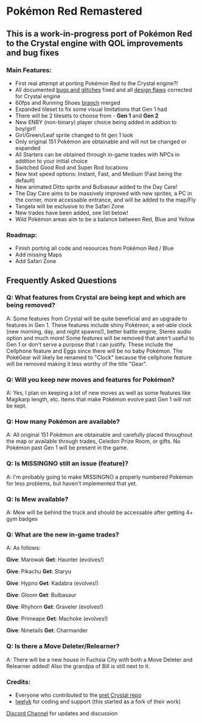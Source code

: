 # Pokémon Red Remastered
## This is a work-in-progress port of Pokémon Red to the Crystal engine with QOL improvements and bug fixes

### Main Features:

* First real attempt at porting Pokémon Red to the Crystal engine?!
* All documented [bugs and glitches](https://pret.github.io/pokecrystal/bugs_and_glitches.html) fixed and all [design flaws](https://pret.github.io/pokecrystal/design_flaws.html) corrected for Crystal engine
* 60fps and Running Shoes [branch](https://github.com/fellowship-of-the-roms/pokecrystal/tree/Doublespeed-60fps-Running-Shoes) merged
* Expanded tileset to fix some visual limitations that Gen 1 had
* There will be 2 tilesets to choose from - **Gen 1** and **Gen 2**
* New ENBY (non-binary) player choice being added in addtion to boy/girl!
* Girl/Green/Leaf sprite changed to fit gen 1 look
* Only original 151 Pokémon are obtainable and will not be changed or expanded
* All Starters can be obtained through in-game trades with NPCs in addition to your initial choice
* Switched Good Rod and Super Rod locations
* New text speed options: Instant, Fast, and Medium (Fast being the default)
* New animated Ditto sprite and Bulbasaur added to the Day Care!
* The Day Care aims to be massively improved with new sprites, a PC in the corner, more accessable entrance, and will be added to the map/Fly
* Tangela will be exclusive to the Safari Zone
* New trades have been added, see list below!
* Wild Pokémon areas aim to be a balance between Red, Blue and Yellow

### Roadmap:

* Finish porting all code and resources from Pokémon Red / Blue
* Add missing Maps
* Add Safari Zone

## Frequently Asked Questions

### Q: What features from Crystal are being kept and which are being removed?
A: Some features from Crystal will be quite beneficial and an upgrade to features in Gen 1. These features include shiny Pokémon, a set-able clock (new morning, day, and night spawns!), better battle engine, Stereo audio option and much more! Some features will be removed that aren't useful to Gen 1 or don't serve a purpose that I can justify. These include the Cellphone feature and Eggs since there will be no baby Pokémon. The PokéGear will likely be renamed to "Clock" because the cellphone feature will be removed making it less worthy of the title "Gear". 

### Q: Will you keep new moves and features for Pokémon?
A: Yes, I plan on keeping a lot of new moves as well as some features like Magikarp length, etc. Items that make Pokémon evolve past Gen 1 will not be kept. 

### Q: How many Pokémon are available?
A: All original 151 Pokémon are obtainable and carefully placed throughout the map or available through trades, Celedon Prize Room, or gifts. No Pokémon past Gen 1 will be present in the game. 

### Q: Is MISSINGNO still an issue (feature)?
A: I'm probably going to make MISSINGNO a properly numbered Pokémon for less problems, but haven't implemented that yet.

### Q: Is Mew available?
A: Mew will be behind the truck and should be accessable after getting 4+ gym badges

### Q: What are the new in-game trades?
A: As follows:

**Give**: Marowak 
**Get**: Haunter (evolves!)

**Give**: Pikachu 
**Get**: Staryu

**Give**: Hypno 
**Get**: Kadabra (evolves!)

**Give**: Gloom 
**Get**: Bulbasaur

**Give**: Rhyhorn 
**Get**: Graveler (evolves!)

**Give**: Primeape 
**Get**: Machoke (evolves!)

**Give**: Ninetails 
**Get**: Charmander

### Q: Is there a Move Deleter/Relearner?
A: There will be a new house in Fuchsia City with both a Move Deleter and Relearner added! Also the grandpa of Bill is still next to it.


### Credits:

* Everyone who contributed to the [pret Crystal repo](https://pret.github.io/pokecrystal/)
* [lwelyk](https://github.com/lwelyk) for coding and support (this started as a fork of their work)

[Discord Channel](https://discord.gg/cSCDrA96yh) for updates and discussion

